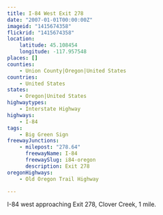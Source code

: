 ```yaml
---
title: I-84 West Exit 278
date: "2007-01-01T00:00:00Z"
imageid: "1415674358"
flickrid: "1415674358"
location:
    latitude: 45.108454
    longitude: -117.957548
places: []
counties:
    - Union County|Oregon|United States
countries:
    - United States
states:
    - Oregon|United States
highwaytypes:
    - Interstate Highway
highways:
    - I-84
tags:
    - Big Green Sign
freewayJunctions:
    - milepost: "278.64"
      freewayName: I-84
      freewaySlug: i84-oregon
      description: Exit 278
oregonHighways:
    - Old Oregon Trail Highway

---
```

I-84 west approaching Exit 278, Clover Creek, 1 mile.